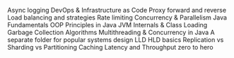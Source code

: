 Async logging
DevOps & Infrastructure as Code
Proxy forward and reverse
Load balancing and strategies
Rate limiting
Concurrency & Parallelism
Java Fundamentals
OOP Principles in Java
JVM Internals & Class Loading
Garbage Collection Algorithms
Multithreading & Concurrency in Java
A separate folder for popular systems design
LLD HLD basics
Replication vs Sharding vs Partitioning
Caching
Latency and Throughput zero to hero